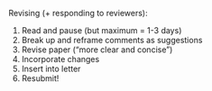 
Revising (+ responding to reviewers):

1.	Read and pause (but maximum = 1-3 days)
2.	Break up and reframe comments as suggestions
3.	Revise paper (“more clear and concise”)
4.	Incorporate changes
5.	Insert into letter
6.	Resubmit!
